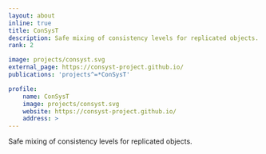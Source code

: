```yaml
---
layout: about
inline: true
title: ConSysT
description: Safe mixing of consistency levels for replicated objects.
rank: 2

image: projects/consyst.svg
external_page: https://consyst-project.github.io/
publications: 'projects^=*ConSysT'

profile:
    name: ConSysT
    image: projects/consyst.svg
    website: https://consyst-project.github.io/
    address: >
---
```


Safe mixing of consistency levels for replicated objects.
